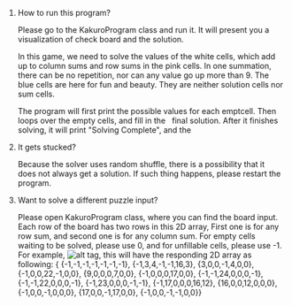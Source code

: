 1. How to run this program?

   Please go to the KakuroProgram class and run it. It will present you a visualization of check board and the solution.


   In this game, we need to solve the values of the white cells, which add up to column sums and row sums in the pink cells. In one summation, there can be no repetition, nor can any value go up more than 9.
   The blue cells are here for fun and beauty. They are neither solution cells nor sum cells. 

   The program will first print the possible values for each emptcell. Then loops over the empty cells, and fill in the
   final solution. After it finishes solving, it will print "Solving Complete", and the 
   
   
2. It gets stucked?
   
   Because the solver uses random shuffle, there is a possibility that it does not always get a solution. If such     thing happens, please restart the program. 

3. Want to solve a different puzzle input?
   
   Please open KakuroProgram class, where you can find the board input. Each row of the board has two rows in this 2D array, First one is for any row sum, and second one is for any column sum. For empty cells waiting to be solved, please use 0, and for unfillable cells, please use -1. For example, ![alt tag](http://www.anypuzzle.com/puzzles/logic/Kakuro/Easy%20Kakuro.png), this will have the responding 2D array as following:
               { {-1,-1,-1,-1,-1,-1,-1},
                {-1,3,4,-1,-1,16,3},
                {3,0,0,-1,4,0,0},
                {-1,0,0,22,-1,0,0},
                {9,0,0,0,7,0,0},
                {-1,0,0,0,17,0,0},
                {-1,-1,24,0,0,0,-1},
                {-1,-1,22,0,0,0,-1},
                {-1,23,0,0,0,-1,-1},
                {-1,17,0,0,0,16,12},
                {16,0,0,12,0,0,0},
                {-1,0,0,-1,0,0,0},
                {17,0,0,-1,17,0,0},
                {-1,0,0,-1,-1,0,0}}
